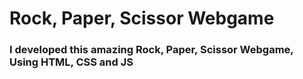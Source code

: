 <h1>Rock, Paper, Scissor Webgame</h1>
<h3>I developed this amazing Rock, Paper, Scissor Webgame, Using HTML, CSS and JS</h3>
